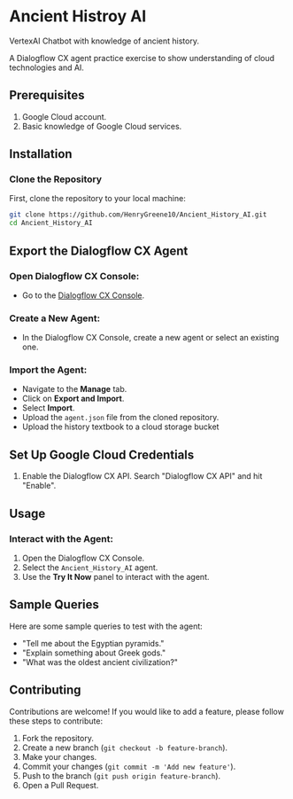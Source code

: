 # Ancient Histroy AI
VertexAI Chatbot with knowledge of ancient history.

A Dialogflow CX agent practice exercise to show understanding of cloud technologies and AI.

## Prerequisites

1. Google Cloud account.
2. Basic knowledge of Google Cloud services.

## Installation

### Clone the Repository

First, clone the repository to your local machine:

```bash
git clone https://github.com/HenryGreene10/Ancient_History_AI.git
cd Ancient_History_AI
```

## Export the Dialogflow CX Agent

### Open Dialogflow CX Console:

- Go to the [Dialogflow CX Console](https://dialogflow.cloud.google.com/cx/projects).

### Create a New Agent:

- In the Dialogflow CX Console, create a new agent or select an existing one.

### Import the Agent:

- Navigate to the **Manage** tab.
- Click on **Export and Import**.
- Select **Import**.
- Upload the `agent.json` file from the cloned repository.
- Upload the history textbook to a cloud storage bucket

## Set Up Google Cloud Credentials

1. Enable the Dialogflow CX API. Search "Dialogflow CX API" and hit "Enable".

## Usage

### Interact with the Agent:

1. Open the Dialogflow CX Console.
2. Select the `Ancient_History_AI` agent.
3. Use the **Try It Now** panel to interact with the agent.

## Sample Queries

Here are some sample queries to test with the agent:

- "Tell me about the Egyptian pyramids."
- "Explain something about Greek gods."
- "What was the oldest ancient civilization?"

## Contributing

Contributions are welcome! If you would like to add a feature, please follow these steps to contribute:

1. Fork the repository.
2. Create a new branch (`git checkout -b feature-branch`).
3. Make your changes.
4. Commit your changes (`git commit -m 'Add new feature'`).
5. Push to the branch (`git push origin feature-branch`).
6. Open a Pull Request.
